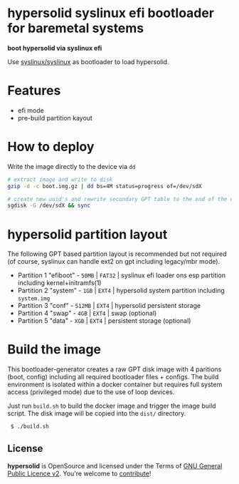 hypersolid syslinux efi bootloader for baremetal systems
===================================================================

**boot hypersolid via syslinux efi**

Use [syslinux/syslinux](https://wiki.syslinux.org/wiki/index.php?title=syslinux) as bootloader to load hypersolid.

Features
===================

* efi mode
* pre-build partition kayout

How to deploy
===================

Write the image directly to the device via `dd`

```bash
# extract image and write to disk
gzip -d -c boot.img.gz | dd bs=4M status=progress of=/dev/sdX

# create new uuid's and rewrite secondary GPT table to the end of the disk
sgdisk -G /dev/sdX && sync
```

hypersolid partition layout
=================================

The following GPT based partition layout is recommended but not required (of course, syslinux can handle ext2 on gpt including legacy/mbr mode).

* Partition 1 "efiboot"  - `50MB`  | `FAT32` | syslinux efi loader ons esp partition including kernel+initramfs(1)
* Partition 2 "system"   - `1GB`   | `EXT4`  | hypersolid system partition including `system.img`
* Partition 3 "conf"     - `512MB` | `EXT4`  | hypersolid persistent storage
* Partition 4 "swap"     - `4GB`   | `EXT4`  | swap (optional) 
* Partition 5 "data"     - `XGB`   | `EXT4`  | persistent storage (optional)

Build the image
===================

This bootloader-generator creates a raw GPT disk image with 4 paritions (boot, config) including all required bootloader files + configs. The build environment is isolated within a docker container but requires full system access (privileged mode) due to the use of loop devices.

Just run `build.sh` to build the docker image and trigger the image build script. The disk image will be copied into the `dist/` directory.

```txt
 $ ./build.sh 

```


License
----------------------------

**hypersolid** is OpenSource and licensed under the Terms of [GNU General Public Licence v2](LICENSE.txt). You're welcome to [contribute](CONTRIBUTE.md)!